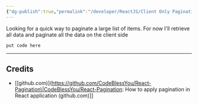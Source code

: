 ```yaml
---
{"dg-publish":true,"permalink":"/developer/ReactJS/Client Only Pagination/","noteIcon":""}
---
```


Looking for a quick way to paginate a large list of items. For now I'll retrieve all data and paginate all the data on the client side

```shell
put code here
```

---
## Credits
- [[github.com)](https://github.com/CodeBlessYou/React-Pagination\|CodeBlessYou/React-Pagination: How to apply pagination in React application (github.com)]]